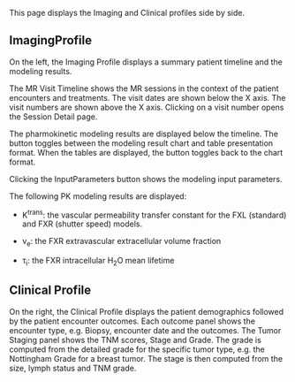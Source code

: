 This page displays the Imaging and Clinical profiles side by side.

ImagingProfile
--------------
On the left, the Imaging Profile displays a summary patient timeline
and the modeling results.

The MR Visit Timeline shows the MR sessions in the context of the
patient encounters and treatments. The visit dates are shown below
the X axis. The visit numbers are shown above the X axis. Clicking
on a visit number opens the Session Detail page.

The pharmokinetic modeling results are displayed below the timeline.
The <span class="glyphicon glyphicon-list"></span> button toggles
between the modeling result chart and table presentation format.
When the tables are displayed, the
<span class="glyphicon glyphicon-stat"></span> button toggles
back to the chart format.

Clicking the InputParameters
<span class="glyphicon glyphicon-info-sign"></span>
button shows the modeling input parameters.

The following PK modeling results are displayed:

* K<sup>trans</sup>: the vascular permeability transfer constant
  for the FXL (standard) and FXR (shutter speed) models.

* v<sub>e</sub>: the FXR extravascular extracellular volume fraction

* &tau;<sub>i</sub>: the FXR intracellular H<sub>2</sub>O mean lifetime

Clinical Profile
----------------
On the right, the Clinical Profile displays the patient demographics
followed by the patient encounter outcomes. Each outcome panel shows
the encounter type, e.g. Biopsy, encounter date and the outcomes.
The Tumor Staging panel shows the TNM scores, Stage and Grade.
The grade is computed from the detailed grade for the specific
tumor type, e.g. the Nottingham Grade for a breast tumor.
The stage is then computed from the size, lymph status and
TNM grade.
